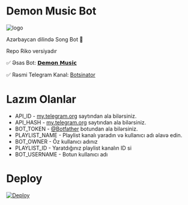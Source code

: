 # Demon Music Bot

![logo](https://telegra.ph/file/50694e1b2a639f38c6dfd.jpg)

Azərbaycan dilində Song Bot 🎵

Repo Riko versiyadır

✅ Əsas Bot: [𝗗𝗲𝗺𝗼𝗻 𝗠𝘂𝘀𝗶𝗰](https:t.me/KarabakhSongBot)

✅ Rəsmi Telegram Kanal: [Botsinator](https:t.me/RiyaddBlog)

# Lazım Olanlar

- API_ID - [my.telegram.org](https://my.telegram.org) saytından ala bilərsiniz.
- API_HASH - [my.telegram.org](https://my.telegram.org) saytından ala bilərsiniz.
- BOT_TOKEN - [@Botfather](https://t.me/BOTFATHER) botundan ala bilərsiniz.
- PLAYLIST_NAME - Playlist kanalı yaradın və kullanıcı adı əlavə edin.
- BOT_OWNER - Öz kullanıcı adınız
- PLAYLIST_ID - Yaratdığınız playlist kanalın ID si
- BOT_USERNAME - Botun kullanıcı adı

# Deploy
<a href="https://heroku.com/deploy?template=https://github.com/ByFragment/DemonMusic-Demo-">
  <img src="https://www.herokucdn.com/deploy/button.svg" alt="Deploy">
</a>
